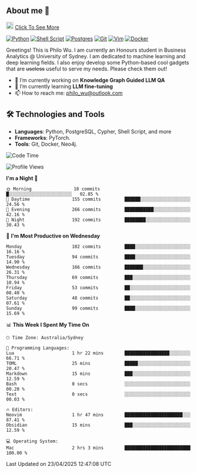 ## About me 🤗

<a href="#"><img src="https://media.giphy.com/media/hvRJCLFzcasrR4ia7z/giphy.gif" width="20px" height="20px"></a> [Click To See More](https://codeboyphilo.github.io)

[![Python](https://img.shields.io/badge/python-3670A0?style=for-the-badge&logo=python&logoColor=ffdd54)](#)
[![Shell Script](https://img.shields.io/badge/shell_script-%23121011.svg?style=for-the-badge&logo=gnu-bash&logoColor=white)](#)
[![Postgres](https://img.shields.io/badge/postgres-%23316192.svg?style=for-the-badge&logo=postgresql&logoColor=white)](#)
[![Git](https://img.shields.io/badge/git-%23F05033.svg?style=for-the-badge&logo=git&logoColor=white)](#)
[![Vim](https://img.shields.io/badge/VIM-%2311AB00.svg?style=for-the-badge&logo=vim&logoColor=white)](#)
[![Docker](https://img.shields.io/badge/docker-%230db7ed.svg?style=for-the-badge&logo=docker&logoColor=white)](#)

Greetings! This is Philo Wu. I am currently an Honours student in Business Analytics \@ University of Sydney. I am dedicated to machine learning and deep learning fields. I also enjoy develop some Python-based cool gadgets that are ~~useless~~ useful to serve my needs. Please check them out!

- 🔭 I’m currently working on **Knowledge Graph Guided LLM QA**
- 🌱 I’m currently learning **LLM fine-tuning**
- 📫 How to reach me: philo_wu@outlook.com

## 🛠 Technologies and Tools
- **Languages**: Python, PostgreSQL, Cypher, Shell Script, and more
- **Frameworks**: PyTorch.
- **Tools**: Git, Docker, Neo4j.

<!--START_SECTION:waka-->
![Code Time](http://img.shields.io/badge/Code%20Time-749%20hrs%2050%20mins-blue)

![Profile Views](http://img.shields.io/badge/Profile%20Views-0-blue)

**I'm a Night 🦉** 

```text
🌞 Morning                18 commits          █░░░░░░░░░░░░░░░░░░░░░░░░   02.85 % 
🌆 Daytime                155 commits         ██████░░░░░░░░░░░░░░░░░░░   24.56 % 
🌃 Evening                266 commits         ███████████░░░░░░░░░░░░░░   42.16 % 
🌙 Night                  192 commits         ████████░░░░░░░░░░░░░░░░░   30.43 % 
```
📅 **I'm Most Productive on Wednesday** 

```text
Monday                   102 commits         ████░░░░░░░░░░░░░░░░░░░░░   16.16 % 
Tuesday                  94 commits          ████░░░░░░░░░░░░░░░░░░░░░   14.90 % 
Wednesday                166 commits         ███████░░░░░░░░░░░░░░░░░░   26.31 % 
Thursday                 69 commits          ███░░░░░░░░░░░░░░░░░░░░░░   10.94 % 
Friday                   53 commits          ██░░░░░░░░░░░░░░░░░░░░░░░   08.40 % 
Saturday                 48 commits          ██░░░░░░░░░░░░░░░░░░░░░░░   07.61 % 
Sunday                   99 commits          ████░░░░░░░░░░░░░░░░░░░░░   15.69 % 
```


📊 **This Week I Spent My Time On** 

```text
🕑︎ Time Zone: Australia/Sydney

💬 Programming Languages: 
Lua                      1 hr 22 mins        █████████████████░░░░░░░░   66.71 % 
TOML                     25 mins             █████░░░░░░░░░░░░░░░░░░░░   20.47 % 
Markdown                 15 mins             ███░░░░░░░░░░░░░░░░░░░░░░   12.59 % 
Bash                     0 secs              ░░░░░░░░░░░░░░░░░░░░░░░░░   00.20 % 
Text                     0 secs              ░░░░░░░░░░░░░░░░░░░░░░░░░   00.03 % 

🔥 Editors: 
Neovim                   1 hr 47 mins        ██████████████████████░░░   87.41 % 
Obsidian                 15 mins             ███░░░░░░░░░░░░░░░░░░░░░░   12.59 % 

💻 Operating System: 
Mac                      2 hrs 3 mins        █████████████████████████   100.00 % 
```


 Last Updated on 23/04/2025 12:47:08 UTC
<!--END_SECTION:waka-->
